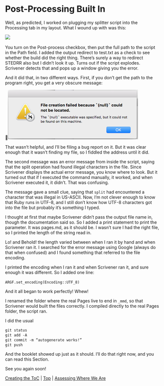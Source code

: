 # Post-Processing Built In #

Well, as predicted, I worked on plugging my splitter script into the Processing tab in my layout. What I wound up with was this:

![][ScreenShot2018-06-19at80328PM]

You turn on the Post-process checkbox, then put the full path to the script in the Path field. I added the output redirect to test.txt as a check to see whether the build did the right thing. There’s surely a way to redirect STEDRR also but I didn’t look it up. Turns out if the script explodes. Scrivener detects that and pops up a window giving you the error.

And it did that, in two different ways. First, if you don’t get the path to the program right, you get a very obscure message:

![ScreenShot2018-06-19at81209PM.png](ScreenShot2018-06-19at81209PM.png)

That wasn’t helpful, and I’ll be filing a bug report on it. But it was clear enough that it wasn’t finding my file, so I fiddled the address until it did.

The second message was an error message from inside the script, saying that the split operation had found illegal characters in the file. Since Scrivener displays the actual error message, you know where to look. But it turned out that if I executed the command manually, it worked, and when Scrivener executed it, it didn’t. That was confusing.

The message gave a small clue, saying that `split` had encountered a character that was illegal in US-ASCII. Now, I’m not clever enough to know that Ruby runs in UTF-8, and I still don’t know how UTF-8 characters got into the file but probably it’s something I typed. 

I thought at first that maybe Scrivener didn’t pass the output file name in, though the documentation said so. So I added a print statement to print the parameter. It was pages.md, as it should be. I wasn’t sure I had the right file, so I printed the length of the string read in.

Lo! and Behold! the length varied between when I ran it by hand and when Scrivener ran it. I searched for the error message using Google (always do that when confused) and I found something that referred to the file encoding. 

I printed the encoding when I ran it and when Scrivener ran it, and sure enough it was different. So I added one line:

`ARGF.set_encoding(Encoding::UTF_8)`

And it all began to work perfectly! Whew!

I renamed the folder where the real Pages live to end in `_mmd`, so that Scrivener would built the files correctly. I compiled directly to the real Pages folder, the script ran.

I did the usual

```
git status
git add -A
git commit -m “autogenerate works!”
git push
```

And the booklet showed up just as it should. I’ll do that right now, and you can read this Section. 

See you again soon!



[Creating the ToC](18.html) | [Top](index.html) | [Assessing Where We Are](20.html)




[ScreenShot2018-06-17at54341AM]: ScreenShot2018-06-17at54341AM.png

[ScreenShot2018-06-15at34845AM]: ScreenShot2018-06-15at34845AM.png

[ScreenShot2018-06-15at35655AM]: ScreenShot2018-06-15at35655AM.png

[ScreenShot2018-06-15at35933AM]: ScreenShot2018-06-15at35933AM.png

[ScreenShot2018-06-15at41513AM]: ScreenShot2018-06-15at41513AM.png

[ScreenShot2018-06-15at43151AM]: ScreenShot2018-06-15at43151AM.png

[ScreenShot2018-06-15at43300AM]: ScreenShot2018-06-15at43300AM.png

[ScreenShot2018-06-15at43419AM]: ScreenShot2018-06-15at43419AM.png

[ScreenShot2018-06-15at43550AM]: ScreenShot2018-06-15at43550AM.png

[ScreenShot2018-06-15at45351AM]: ScreenShot2018-06-15at45351AM.png

[ScreenShot2018-06-15at45543AM]: ScreenShot2018-06-15at45543AM.png

[ScreenShot2018-06-15at50722AM]: ScreenShot2018-06-15at50722AM.png

[ScreenShot2018-06-15at51250AM]: ScreenShot2018-06-15at51250AM.png

[ScreenShot2018-06-15at51454AM]: ScreenShot2018-06-15at51454AM.png

[ScreenShot2018-06-15at92421AM]: ScreenShot2018-06-15at92421AM.png

[ScreenShot2018-06-15at95953AM]: ScreenShot2018-06-15at95953AM.png

[ScreenShot2018-06-16at74710AM]: ScreenShot2018-06-16at74710AM.png

[ScreenShot2018-06-17at64119AM]: ScreenShot2018-06-17at64119AM.png

[ScreenShot2018-06-17at70530AM]: ScreenShot2018-06-17at70530AM.png

[ScreenShot2018-06-17at81328PM]: ScreenShot2018-06-17at81328PM.png

[ScreenShot2018-06-18at94526AM]: ScreenShot2018-06-18at94526AM.png

[ScreenShot2018-06-19at80328PM]: ScreenShot2018-06-19at80328PM.png

[ScreenShot2018-06-22at101952AM]: ScreenShot2018-06-22at101952AM.png

[ScreenShot2018-06-22at102316AM]: ScreenShot2018-06-22at102316AM.png

[ScreenShot2018-06-22at103031AM]: ScreenShot2018-06-22at103031AM.png

[ScreenShot2018-06-22at103054AM]: ScreenShot2018-06-22at103054AM.png

[ScreenShot2018-06-22at103500AM]: ScreenShot2018-06-22at103500AM.png

[ScreenShot2018-06-22at104957AM]: ScreenShot2018-06-22at104957AM.png

[ScreenShot2018-06-22at110544AM]: ScreenShot2018-06-22at110544AM.png

[ScreenShot2018-06-23at52634AM]: ScreenShot2018-06-23at52634AM.png

[ScreenShot2018-06-24at92104PM]: ScreenShot2018-06-24at92104PM.png

[ScreenShot2018-06-24at92825PM]: ScreenShot2018-06-24at92825PM.png

[ScreenShot2018-06-24at92908PM]: ScreenShot2018-06-24at92908PM.png

[ScreenShot2018-06-26at102912AM]: ScreenShot2018-06-26at102912AM.png

[ScreenShot2018-06-17at60628AM]: ScreenShot2018-06-17at60628AM.png

